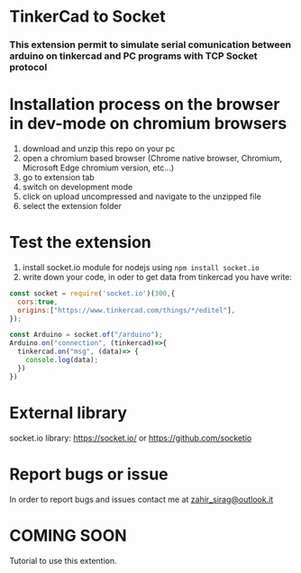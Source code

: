 # TinkerCad to Socket


### This extension permit to simulate serial comunication between arduino on tinkercad and PC programs with TCP Socket protocol  

# Installation process on the browser in dev-mode on chromium browsers

1. download and unzip this repo on your pc 
2. open a chromium based browser (Chrome native browser, Chromium, Microsoft Edge chromium version, etc...) 
3. go to extension tab 
4. switch on development mode
5. click on upload uncompressed and navigate to the unzipped file
6. select the extension folder


# Test the extension
1. install socket.io module for nodejs using ``` npm install socket.io ``` 
2. write down your code, in oder to get data from tinkercad you have write:
```javascript
const socket = require('socket.io')(300,{
  cors:true,
  origins:["https://www.tinkercad.com/things/*/editel"],
}); 

const Arduino = socket.of("/arduino");
Arduino.on("connection", (tinkercad)=>{
  tinkercad.on("msg", (data)=> {
    console.log(data);
  })
})

```

# External library

socket.io library: https://socket.io/ or https://github.com/socketio

# Report bugs or issue

In order to report bugs and issues contact me at zahir_sirag@outlook.it

# COMING SOON

Tutorial to use this extention.